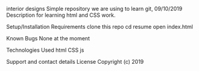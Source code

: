 interior designs
Simple repository we are using to learn git, 09/10/2019
Description
for learning html and CSS work.

Setup/Installation Requirements
clone this repo
cd resume
open index.html

Known Bugs
None at the moment

Technologies Used
html
CSS
js

Support and contact details
License
Copyright (c) 2019